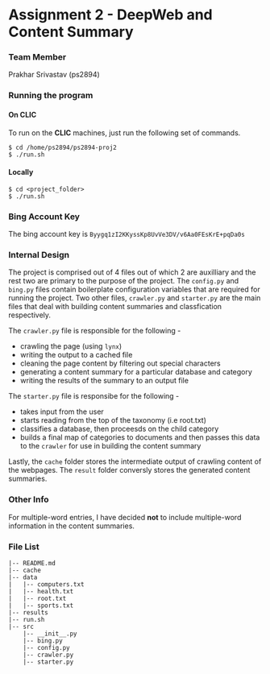 # Assignment 2 - DeepWeb and Content Summary

### Team Member
Prakhar Srivastav (ps2894)

### Running the program

#### On CLIC
To run on the **CLIC** machines, just run the following set of commands.

```
$ cd /home/ps2894/ps2894-proj2
$ ./run.sh
```

#### Locally
```
$ cd <project_folder>
$ ./run.sh
```

### Bing Account Key
The bing account key is `Byygq1zI2KKyssKp8UvVe3DV/v6Aa0FEsKrE+pqDa0s`

### Internal Design
The project is comprised out of 4 files out of which 2 are auxilliary and the rest two are primary to the purpose of the project. The `config.py` and `bing.py` files contain boilerplate configuration variables that are required for running the project. Two other files, `crawler.py` and `starter.py` are the main files that deal with building content summaries and classfication respectively. 

The `crawler.py` file is responsible for the following - 

- crawling the page (using `lynx`)
- writing the output to a cached file 
- cleaning the page content by filtering out special characters
- generating a content summary for a particular database and category
- writing the results of the summary to an output file

The `starter.py` file is responsibe for the following - 

- takes input from the user
- starts reading from the top of the taxonomy (i.e root.txt)
- classifies a database, then proceesds on the child category
- builds a final map of categories to documents and then passes this data to the `crawler` for use in building the content summary

Lastly, the `cache` folder stores the intermediate output of crawling content of the webpages. The `result` folder conversly stores the generated content summaries.

### Other Info
For multiple-word entries, I have decided **not** to include multiple-word information in the content summaries.

### File List
```    
|-- README.md
|-- cache
|-- data
|   |-- computers.txt
|   |-- health.txt
|   |-- root.txt
|   |-- sports.txt
|-- results
|-- run.sh
|-- src
    |-- __init__.py
    |-- bing.py
    |-- config.py
    |-- crawler.py
    |-- starter.py
```
